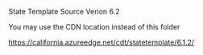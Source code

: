 State Template Source Verion 6.2

You may use the CDN location instead of this folder

https://california.azureedge.net/cdt/statetemplate/6.1.2/

